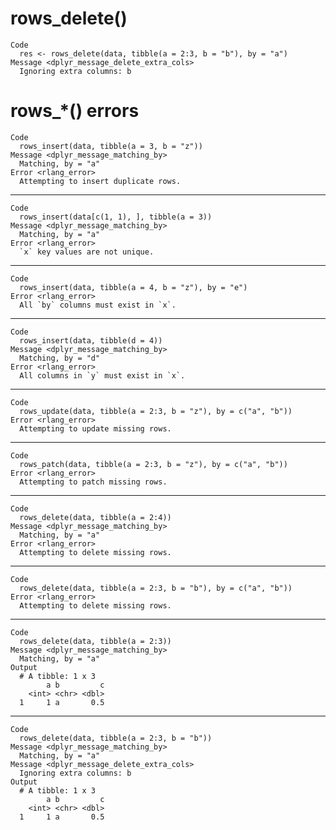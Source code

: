# rows_delete()

    Code
      res <- rows_delete(data, tibble(a = 2:3, b = "b"), by = "a")
    Message <dplyr_message_delete_extra_cols>
      Ignoring extra columns: b

# rows_*() errors

    Code
      rows_insert(data, tibble(a = 3, b = "z"))
    Message <dplyr_message_matching_by>
      Matching, by = "a"
    Error <rlang_error>
      Attempting to insert duplicate rows.

---

    Code
      rows_insert(data[c(1, 1), ], tibble(a = 3))
    Message <dplyr_message_matching_by>
      Matching, by = "a"
    Error <rlang_error>
      `x` key values are not unique.

---

    Code
      rows_insert(data, tibble(a = 4, b = "z"), by = "e")
    Error <rlang_error>
      All `by` columns must exist in `x`.

---

    Code
      rows_insert(data, tibble(d = 4))
    Message <dplyr_message_matching_by>
      Matching, by = "d"
    Error <rlang_error>
      All columns in `y` must exist in `x`.

---

    Code
      rows_update(data, tibble(a = 2:3, b = "z"), by = c("a", "b"))
    Error <rlang_error>
      Attempting to update missing rows.

---

    Code
      rows_patch(data, tibble(a = 2:3, b = "z"), by = c("a", "b"))
    Error <rlang_error>
      Attempting to patch missing rows.

---

    Code
      rows_delete(data, tibble(a = 2:4))
    Message <dplyr_message_matching_by>
      Matching, by = "a"
    Error <rlang_error>
      Attempting to delete missing rows.

---

    Code
      rows_delete(data, tibble(a = 2:3, b = "b"), by = c("a", "b"))
    Error <rlang_error>
      Attempting to delete missing rows.

---

    Code
      rows_delete(data, tibble(a = 2:3))
    Message <dplyr_message_matching_by>
      Matching, by = "a"
    Output
      # A tibble: 1 x 3
            a b         c
        <int> <chr> <dbl>
      1     1 a       0.5

---

    Code
      rows_delete(data, tibble(a = 2:3, b = "b"))
    Message <dplyr_message_matching_by>
      Matching, by = "a"
    Message <dplyr_message_delete_extra_cols>
      Ignoring extra columns: b
    Output
      # A tibble: 1 x 3
            a b         c
        <int> <chr> <dbl>
      1     1 a       0.5

